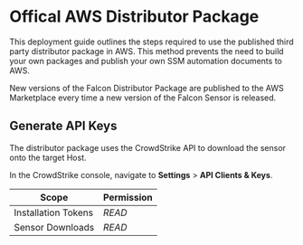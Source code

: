 # Offical AWS Distributor Package

This deployment guide outlines the steps required to use the published third party distributor package in AWS. This method prevents the need to build your own packages and publish your own SSM automation documents to AWS.

New versions of the Falcon Distributor Package are published to the AWS Marketplace every time a new version of the Falcon Sensor is released.

## Generate API Keys

The distributor package uses the CrowdStrike API to download the sensor onto the target Host.

In the CrowdStrike console, navigate to **Settings** > **API Clients & Keys**.

| Scope | Permission |
| --- | --- |
| Installation Tokens | *READ* |
| Sensor Downloads | *READ* |


